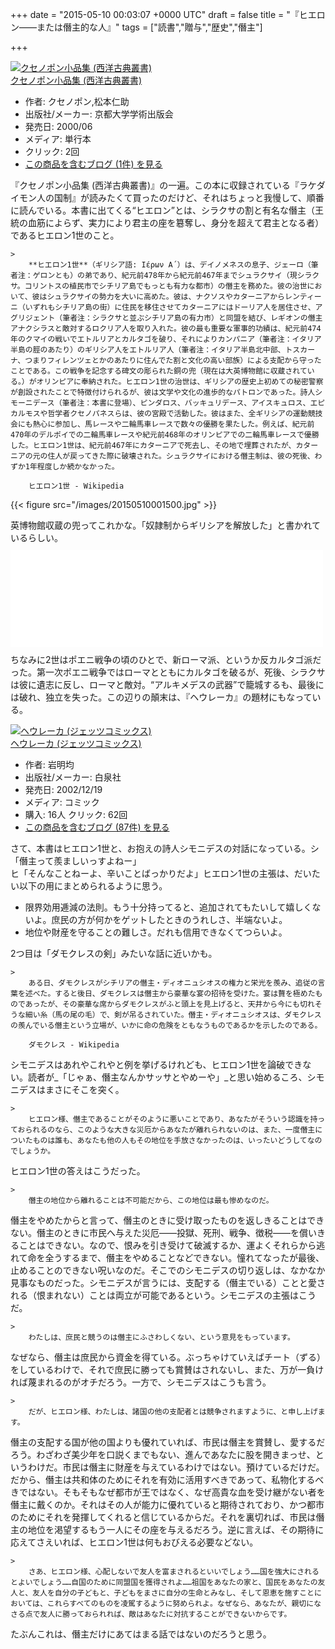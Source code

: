 
+++
date = "2015-05-10 00:03:07 +0000 UTC"
draft = false
title = "『ヒエロン――または僭主的な人』"
tags = ["読書","贈与","歴史","僭主"]

+++
<div class="hatena-asin-detail"><a href="http://www.amazon.co.jp/exec/obidos/ASIN/4876981183/bestylesnet-22/"><img src="http://ecx.images-amazon.com/images/I/31JBdkIPRsL._SL160_.jpg" class="hatena-asin-detail-image" alt="クセノポン小品集 (西洋古典叢書)" title="クセノポン小品集 (西洋古典叢書)"/></a><div class="hatena-asin-detail-info"><a href="http://www.amazon.co.jp/exec/obidos/ASIN/4876981183/bestylesnet-22/">クセノポン小品集 (西洋古典叢書)</a><ul><li><span class="hatena-asin-detail-label">作者:</span> クセノポン,松本仁助</li><li><span class="hatena-asin-detail-label">出版社/メーカー:</span> 京都大学学術出版会</li><li><span class="hatena-asin-detail-label">発売日:</span> 2000/06</li><li><span class="hatena-asin-detail-label">メディア:</span> 単行本</li><li> <span class="hatena-asin-detail-label">クリック</span>: 2回</li><li><a href="http://d.hatena.ne.jp/asin/4876981183/bestylesnet-22" target="_blank">この商品を含むブログ (1件) を見る</a></li></ul></div><div class="hatena-asin-detail-foot"></div></div>『クセノポン小品集 (西洋古典叢書)』の一遍。この本に収録されている『ラケダイモン人の国制』が読みたくて買ったのだけど、それはちょっと我慢して、順番に読んでいる。本書に出てくる“ヒエロン”とは、シラクサの割と有名な僭主（王統の血筋によらず、実力により君主の座を簒奪し、身分を超えて君主となる者）であるヒエロン1世のこと。

    >
        **ヒエロン1世**（ギリシア語: Ιέρων Α΄）は、デイノメネスの息子、ジェーロ（筆者注：ゲロンとも）の弟であり、紀元前478年から紀元前467年までシュラクサイ（現シラクサ。コリントスの植民市でシチリア島でもっとも有力な都市）の僭主を務めた。彼の治世において、彼はシュラクサイの勢力を大いに高めた。彼は、ナクソスやカターニアからレンティーニ（いずれもシチリア島の街）に住民を移住させてカターニアにはドーリア人を居住させ、アグリジェント（筆者注：シラクサと並ぶシチリア島の有力市）と同盟を結び、レギオンの僭主アナクシラスと敵対するロクリア人を取り入れた。彼の最も重要な軍事的功績は、紀元前474年のクマイの戦いでエトルリアとカルタゴを破り、それによりカンパニア（筆者注：イタリア半島の脛のあたり）のギリシア人をエトルリア人（筆者注：イタリア半島北中部、トスカーナ、つまりフィレンツェとかのあたりに住んでた割と文化の高い部族）による支配から守ったことである。この戦争を記念する碑文の彫られた銅の兜（現在は大英博物館に収蔵されている。）がオリンピアに奉納された。ヒエロン1世の治世は、ギリシアの歴史上初めての秘密警察が創設されたことで特徴付けられるが、彼は文学や文化の進歩的なパトロンであった。詩人シモーニデース（筆者注：本書に登場）、ピンダロス、バッキュリデース、アイスキュロス、エピカルモスや哲学者クセノパネスらは、彼の宮殿で活動した。彼はまた、全ギリシアの運動競技会にも熱心に参加し、馬レースや二輪馬車レースで数々の優勝を果たした。例えば、紀元前470年のデルポイでの二輪馬車レースや紀元前468年のオリンピアでの二輪馬車レースで優勝した。ヒエロン1世は、紀元前467年にカターニアで死去し、その地で埋葬されたが、カターニアの元の住人が戻ってきた際に破壊された。シュラクサイにおける僭主制は、彼の死後、わずか1年程度しか続かなかった。

        ヒエロン1世 - Wikipedia
    


{{< figure src="/images/20150510001500.jpg"  >}}

英博物館収蔵の兜ってこれかな。「奴隷制からギリシアを解放した」と書かれているらしい。<iframe src="//hatenablog-parts.com/embed?url=http%3A%2F%2Fwww.britishmuseum.org%2Fexplore%2Fhighlights%2Fhighlight_objects%2Fgr%2Fb%2Fbronze_helmet_with_inscription.aspx" title="British Museum - Bronze helmet with an inscription of Hieron I" class="embed-card embed-webcard" scrolling="no" frameborder="0" style="display: block; width: 100%; height: 155px; max-width: 500px; margin: 10px 0px;"><a href="http://www.britishmuseum.org/explore/highlights/highlight_objects/gr/b/bronze_helmet_with_inscription.aspx">British Museum - Bronze helmet with an inscription of Hieron I</a></iframe>ちなみに2世はポエニ戦争の頃のひとで、新ローマ派、というか反カルタゴ派だった。第一次ポエニ戦争ではローマとともにカルタゴを破るが、死後、シラクサは彼に遺志に反し、ローマと敵対。“アルキメデスの武器”で籠城するも、最後には破れ、独立を失った。この辺りの顛末は、『ヘウレーカ』の題材にもなっている。<div class="hatena-asin-detail"><a href="http://www.amazon.co.jp/exec/obidos/ASIN/4592135008/bestylesnet-22/"><img src="http://ecx.images-amazon.com/images/I/51MKRSAGAYL._SL160_.jpg" class="hatena-asin-detail-image" alt="ヘウレーカ (ジェッツコミックス)" title="ヘウレーカ (ジェッツコミックス)"/></a><div class="hatena-asin-detail-info"><a href="http://www.amazon.co.jp/exec/obidos/ASIN/4592135008/bestylesnet-22/">ヘウレーカ (ジェッツコミックス)</a><ul><li><span class="hatena-asin-detail-label">作者:</span> 岩明均</li><li><span class="hatena-asin-detail-label">出版社/メーカー:</span> 白泉社</li><li><span class="hatena-asin-detail-label">発売日:</span> 2002/12/19</li><li><span class="hatena-asin-detail-label">メディア:</span> コミック</li><li><span class="hatena-asin-detail-label">購入</span>: 16人 <span class="hatena-asin-detail-label">クリック</span>: 62回</li><li><a href="http://d.hatena.ne.jp/asin/4592135008/bestylesnet-22" target="_blank">この商品を含むブログ (87件) を見る</a></li></ul></div><div class="hatena-asin-detail-foot"></div></div>さて、本書はヒエロン1世と、お抱えの詩人シモニデスの対話になっている。シ「僭主って羨ましいっすよねー」<br/>
ヒ「そんなことねーよ、辛いことばっかりだよ」ヒエロン1世の主張は、だいたい以下の用にまとめられるように思う。

<ul>
<li>限界効用逓減の法則。もう十分持ってると、追加されてもたいして嬉しくないよ。庶民の方が何かをゲットしたときのうれしさ、半端ないよ。</li>
<li>地位や財産を守ることの難しさ。だれも信用できなくてつらいよ。</li>
</ul>2つ目は「ダモクレスの剣」みたいな話に近いかも。

    >
        ある日、ダモクレスがシチリアの僭主・ディオニュシオスの権力と栄光を羨み、追従の言葉を述べた。すると後日、ダモクレスは僭主から豪華な宴の招待を受けた。宴は贅を極めたものであったが、その豪華な席からダモクレスがふと頭上を見上げると、天井から今にも切れそうな細い糸（馬の尾の毛）で、剣が吊るされていた。僭主・ディオニュシオスは、ダモクレスの羨んでいる僭主という立場が、いかに命の危険をともなうものであるかを示したのである。

        ダモクレス - Wikipedia
    
シモニデスはあれやこれやと例を挙げるけれども、ヒエロン1世を論破できない。読者が_「じゃぁ、僭主なんかサッサとやめーや」_と思い始めるころ、シモニデスはまさにそこを突く。

    >
        ヒエロン様、僭主であることがそのように悪いことであり、あなたがそういう認識を持っておられるのなら、このような大きな災厄からあなたが離れられないのは、また、一度僭主についたものは誰も、あなたも他の人もその地位を手放さなかったのは、いったいどうしてなのでしょうか。

    
ヒエロン1世の答えはこうだった。

    >
        僭主の地位から離れることは不可能だから、この地位は最も惨めなのだ。

    
僭主をやめたからと言って、僭主のときに受け取ったものを返しきることはできない。僭主のときに市民へ与えた災厄――投獄、死刑、戦争、徴税――を償いきることはできない。なので、恨みを引き受けて破滅するか、運よくそれらから逃れて命を全うするまで、僭主をやめることなどできない。憧れてなったが最後、止めることのできない呪いなのだ。そこでのシモニデスの切り返しは、なかなか見事なものだった。シモニデスが言うには、支配する（僭主でいる）ことと愛される（恨まれない）ことは両立が可能であるという。シモニデスの主張はこうだ。

    >
        わたしは、庶民と競うのは僭主にふさわしくない、という意見をもっています。

    
なぜなら、僭主は庶民から資金を得ている。ぶっちゃけていえばチート（ずる）をしているわけで、それで庶民に勝っても賞賛はされないし、また、万が一負ければ蔑まれるのがオチだろう。一方で、シモニデスはこうも言う。

    >
        だが、ヒエロン様、わたしは、諸国の他の支配者とは競争されますように、と申し上げます。

    
僭主の支配する国が他の国よりも優れていれば、市民は僭主を賞賛し、愛するだろう。わざわざ美少年を口説くまでもない、進んであなたに股を開きまっせ、というわけだ。市民は僭主に財産を与えているわけではない。預けているだけだ。だから、僭主は共和体のためにそれを有効に活用すべきであって、私物化するべきではない。そもそもなぜ都市が王ではなく、なぜ高貴な血を受け継がない者を僭主に戴くのか。それはその人が能力に優れていると期待されており、かつ都市のためにそれを発揮してくれると信じているからだ。それを裏切れば、市民は僭主の地位を渇望するもう一人にその座を与えるだろう。逆に言えば、その期待に応えてさえいれば、ヒエロン1世は何もおびえる必要などない。

    >
        さあ、ヒエロン様、心配しないで友人を富まされるといいでしょう……国を強大にされるとよいでしょう……自国のために同盟国を獲得されよ……祖国をあなたの家と、国民をあなたの友人と、友人を自分の子どもと、子どもをまさに自分の生命とみなし、そして恩恵を施すことにおいては、これらすべてのものを凌駕するように努められよ。なぜなら、あなたが、親切になさる点で友人に勝っておられれば、敵はあなたに対抗することができないからです。

    
たぶんこれは、僭主だけにあてはまる話ではないのだろうと思う。


